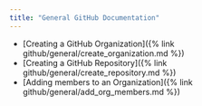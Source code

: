 ```yaml
---
title: "General GitHub Documentation"
---
```


* [Creating a GitHub Organization]({% link github/general/create_organization.md %})
* [Creating a GitHub Repository]({% link github/general/create_repository.md %})
* [Adding members to an Organization]({% link github/general/add_org_members.md %})
